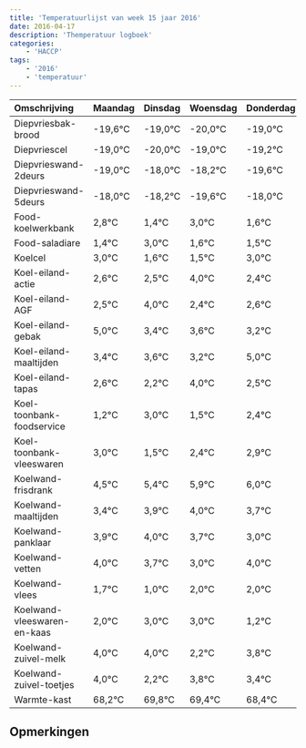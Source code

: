 ```yaml
---
title: 'Temperatuurlijst van week 15 jaar 2016'
date: 2016-04-17
description: 'Themperatuur logboek'
categories:
    - 'HACCP'
tags:
    - '2016'
    - 'temperatuur'
---
```

|Omschrijving|Maandag|Dinsdag|Woensdag|Donderdag|Vrijdag|Zaterdag|Zondag|
|:---|:---|:---|:---|:---|:---|:---|:---|
|Diepvriesbak-brood|-19,6°C|-19,0°C|-20,0°C|-19,0°C|-19,2°C|-20,6°C|-19,0°C|
|Diepvriescel|-19,0°C|-20,0°C|-19,0°C|-19,2°C|-20,6°C|-19,0°C|-20,4°C|
|Diepvrieswand-2deurs|-19,0°C|-18,0°C|-18,2°C|-19,6°C|-18,0°C|-19,4°C|-19,5°C|
|Diepvrieswand-5deurs|-18,0°C|-18,2°C|-19,6°C|-18,0°C|-19,4°C|-19,5°C|-18,0°C|
|Food-koelwerkbank|2,8°C|1,4°C|3,0°C|1,6°C|1,5°C|3,0°C|1,4°C|
|Food-saladiare|1,4°C|3,0°C|1,6°C|1,5°C|3,0°C|1,4°C|1,6°C|
|Koelcel|3,0°C|1,6°C|1,5°C|3,0°C|1,4°C|1,6°C|1,2°C|
|Koel-eiland-actie|2,6°C|2,5°C|4,0°C|2,4°C|2,6°C|2,2°C|4,0°C|
|Koel-eiland-AGF|2,5°C|4,0°C|2,4°C|2,6°C|2,2°C|4,0°C|2,5°C|
|Koel-eiland-gebak|5,0°C|3,4°C|3,6°C|3,2°C|5,0°C|3,5°C|4,4°C|
|Koel-eiland-maaltijden|3,4°C|3,6°C|3,2°C|5,0°C|3,5°C|4,4°C|4,9°C|
|Koel-eiland-tapas|2,6°C|2,2°C|4,0°C|2,5°C|3,4°C|3,9°C|4,0°C|
|Koel-toonbank-foodservice|1,2°C|3,0°C|1,5°C|2,4°C|2,9°C|3,0°C|2,7°C|
|Koel-toonbank-vleeswaren|3,0°C|1,5°C|2,4°C|2,9°C|3,0°C|2,7°C|2,0°C|
|Koelwand-frisdrank|4,5°C|5,4°C|5,9°C|6,0°C|5,7°C|5,0°C|6,0°C|
|Koelwand-maaltijden|3,4°C|3,9°C|4,0°C|3,7°C|3,0°C|4,0°C|4,0°C|
|Koelwand-panklaar|3,9°C|4,0°C|3,7°C|3,0°C|4,0°C|4,0°C|2,2°C|
|Koelwand-vetten|4,0°C|3,7°C|3,0°C|4,0°C|4,0°C|2,2°C|3,8°C|
|Koelwand-vlees|1,7°C|1,0°C|2,0°C|2,0°C|0,2°C|1,8°C|1,4°C|
|Koelwand-vleeswaren-en-kaas|2,0°C|3,0°C|3,0°C|1,2°C|2,8°C|2,4°C|1,4°C|
|Koelwand-zuivel-melk|4,0°C|4,0°C|2,2°C|3,8°C|3,4°C|2,4°C|3,3°C|
|Koelwand-zuivel-toetjes|4,0°C|2,2°C|3,8°C|3,4°C|2,4°C|3,3°C|4,0°C|
|Warmte-kast|68,2°C|69,8°C|69,4°C|68,4°C|69,3°C|70,0°C|68,3°C|

## Opmerkingen


